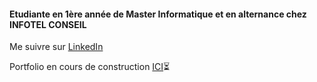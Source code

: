 #### Etudiante en 1ère année de Master Informatique et en alternance chez INFOTEL CONSEIL

Me suivre sur [LinkedIn](https://www.linkedin.com/in/cassandrachaumulon/)

Portfolio en cours de construction [ICI](https://cassandrach.github.io/)⏳
